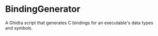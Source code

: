 # BindingGenerator
A Ghidra script that generates C bindings for an executable's data types and symbols.
